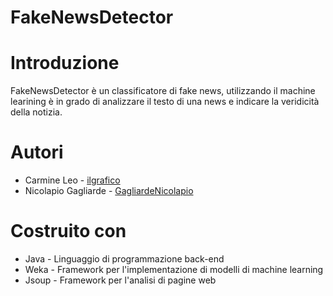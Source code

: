 # FakeNewsDetector

# Introduzione
FakeNewsDetector è un classificatore di fake news, utilizzando il machine 
learining è in grado di analizzare il testo di una news e indicare la veridicità
della notizia.

# Autori
 - Carmine Leo - [ilgrafico](https://github.com/ilgrafico)
 - Nicolapio Gagliarde - [GagliardeNicolapio](https://github.com/GagliardeNicolapio)
 
 # Costruito con
  - Java - Linguaggio di programmazione back-end
  - Weka - Framework per l'implementazione di modelli di machine learning
  - Jsoup - Framework per l'analisi di pagine web 
